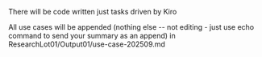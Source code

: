 There will be code written just tasks driven by Kiro


All use cases will be appended (nothing else -- not editing - just use echo command to send your summary as an append) in ResearchLot01/Output01/use-case-202509.md

